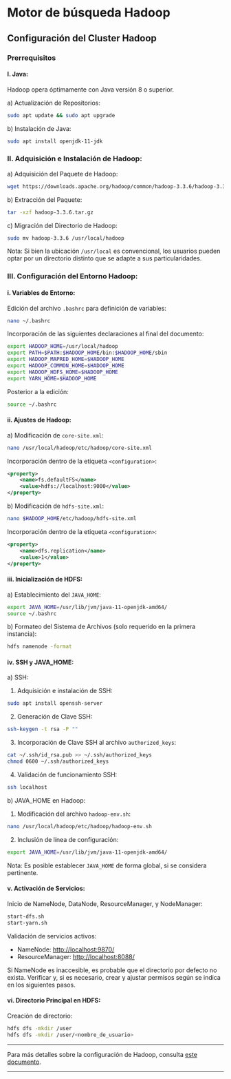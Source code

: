 
# Motor de búsqueda Hadoop


## Configuración del Cluster Hadoop 

### Prerrequisitos

#### I. Java:

Hadoop opera óptimamente con Java versión 8 o superior.

a) Actualización de Repositorios:
```bash
sudo apt update && sudo apt upgrade
```

b) Instalación de Java:
```bash
sudo apt install openjdk-11-jdk
```

### II. Adquisición e Instalación de Hadoop:

a) Adquisición del Paquete de Hadoop:
```bash
wget https://downloads.apache.org/hadoop/common/hadoop-3.3.6/hadoop-3.3.6.tar.gz
```

b) Extracción del Paquete:
```bash
tar -xzf hadoop-3.3.6.tar.gz
```

c) Migración del Directorio de Hadoop:
```bash
sudo mv hadoop-3.3.6 /usr/local/hadoop
```

Nota: Si bien la ubicación `/usr/local` es convencional, los usuarios pueden optar por un directorio distinto que se adapte a sus particularidades.

### III. Configuración del Entorno Hadoop:

#### i. Variables de Entorno:
Edición del archivo `.bashrc` para definición de variables:
```bash
nano ~/.bashrc
```

Incorporación de las siguientes declaraciones al final del documento:
```bash
export HADOOP_HOME=/usr/local/hadoop
export PATH=$PATH:$HADOOP_HOME/bin:$HADOOP_HOME/sbin
export HADOOP_MAPRED_HOME=$HADOOP_HOME
export HADOOP_COMMON_HOME=$HADOOP_HOME
export HADOOP_HDFS_HOME=$HADOOP_HOME
export YARN_HOME=$HADOOP_HOME
```

Posterior a la edición:
```bash
source ~/.bashrc
```

#### ii. Ajustes de Hadoop:
a) Modificación de `core-site.xml`:
```bash
nano /usr/local/hadoop/etc/hadoop/core-site.xml
```

Incorporación dentro de la etiqueta `<configuration>`:
```xml
<property>
    <name>fs.defaultFS</name>
    <value>hdfs://localhost:9000</value>
</property>
```

b) Modificación de `hdfs-site.xml`:
```bash
nano $HADOOP_HOME/etc/hadoop/hdfs-site.xml
```

Incorporación dentro de la etiqueta `<configuration>`:
```xml
<property>
    <name>dfs.replication</name>
    <value>1</value>
</property>
```

#### iii. Inicialización de HDFS:

a) Establecimiento del `JAVA_HOME`:
```bash
export JAVA_HOME=/usr/lib/jvm/java-11-openjdk-amd64/
source ~/.bashrc
```

b) Formateo del Sistema de Archivos (solo requerido en la primera instancia):
```bash
hdfs namenode -format
```

#### iv. SSH y JAVA_HOME:

a) SSH:

1. Adquisición e instalación de SSH:
```bash
sudo apt install openssh-server
```

2. Generación de Clave SSH:
```bash
ssh-keygen -t rsa -P ""
```

3. Incorporación de Clave SSH al archivo `authorized_keys`:
```bash
cat ~/.ssh/id_rsa.pub >> ~/.ssh/authorized_keys
chmod 0600 ~/.ssh/authorized_keys
```

4. Validación de funcionamiento SSH:
```bash
ssh localhost
```

b) JAVA_HOME en Hadoop:

1. Modificación del archivo `hadoop-env.sh`:
```bash
nano /usr/local/hadoop/etc/hadoop/hadoop-env.sh
```

2. Inclusión de línea de configuración:
```bash
export JAVA_HOME=/usr/lib/jvm/java-11-openjdk-amd64/
```

Nota: Es posible establecer `JAVA_HOME` de forma global, si se considera pertinente.

#### v. Activación de Servicios:

Inicio de NameNode, DataNode, ResourceManager, y NodeManager:
```bash
start-dfs.sh
start-yarn.sh
```

Validación de servicios activos:

- NameNode: [http://localhost:9870/](http://localhost:9870/)
- ResourceManager: [http://localhost:8088/](http://localhost:8088/)

Si NameNode es inaccesible, es probable que el directorio por defecto no exista. Verificar y, si es necesario, crear y ajustar permisos según se indica en los siguientes pasos.

#### vi. Directorio Principal en HDFS:

Creación de directorio:
```bash
hdfs dfs -mkdir /user
hdfs dfs -mkdir /user/<nombre_de_usuario>
```


---

Para más detalles sobre la configuración de Hadoop, consulta [este documento](./configuracion_hadoop.md).

---





